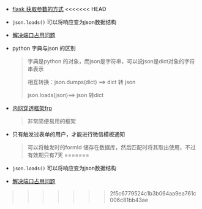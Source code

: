 * [flask 获取参数的方式](https://www.jianshu.com/p/ecd97b1c21c1)
<<<<<<< HEAD

* `json.loads()` 可以将响应变为json数据结构

* [解决端口占用问题](https://www.cnblogs.com/zxlovenet/p/4571867.html) 

* python 字典与json 的区别

  > 字典是python 的对象，而json是字符串，可以说json是dict对象的字符串表示
  >
  > 相互转换：json.dumps(dict) ==> dict 转 json
  >
  > json.loads(json)==> json 转dict

* [内网穿透框架frp](https://github.com/fatedier/frp)

  > 非常简便易用的框架

* 只有触发过表单的用户，才能进行微信模板通知

  > 可以将触发时的formId 储存在数据库，然后匹配时将其取出使用，不过有效期只有7天
=======
*  `json.loads()` 可以将响应变为json数据结构
* [解决端口占用问题](https://www.cnblogs.com/zxlovenet/p/4571867.html) 
>>>>>>> 2f5c6779524c1b3b064aa9ea761c006c81bb43ae
